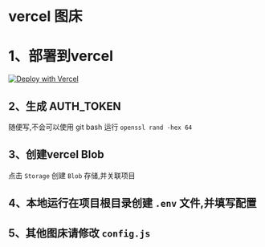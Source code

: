 # vercel 图床

# 1、部署到vercel

[![Deploy with Vercel](https://vercel.com/button)](https://vercel.com/new/clone?repository-url=https://github.com/kongxiangyiren/kx-upload-image&env=AUTH_TOKEN&envDescription=AUTH_TOKEN就是twikoo的IMAGE_CDN_TOKEN)

## 2、生成 AUTH_TOKEN

随便写,不会可以使用 git bash 运行 `openssl rand -hex 64`

## 3、创建vercel Blob

点击 `Storage` 创建 `Blob` 存储,并关联项目

## 4、本地运行在项目根目录创建 `.env` 文件,并填写配置

## 5、其他图床请修改 `config.js`
